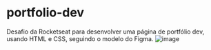 # portfolio-dev

Desafio da Rocketseat para desenvolver uma página de portfólio dev, usando HTML e CSS, seguindo o modelo do Figma.
![image](https://github.com/user-attachments/assets/3a0462d9-0270-4dda-94e0-20232a4bcfd1)
